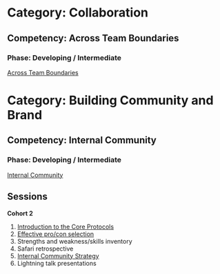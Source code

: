 # Category: Collaboration
## Competency: Across Team Boundaries
### Phase: Developing / Intermediate

[Across Team Boundaries](../collaboration/across_team_boundaries.md)

# Category: Building Community and Brand
## Competency: Internal Community
### Phase: Developing / Intermediate

[Internal Community](../building_community_and_brand/internal_community.md)

## Sessions
**Cohort 2**

1. [Introduction to the Core Protocols](../topics/intro_to_core_protocols.md)
2. [Effective pro/con selection](../topics/pros_and_cons.md)
3. Strengths and weakness/skills inventory 
4. Safari retrospective
5. [Internal Community Strategy](../topics/internal_community_strategy.md)
6. Lightning talk presentations
